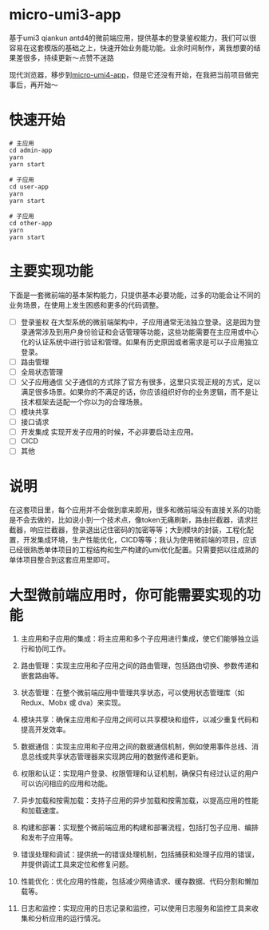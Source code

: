 # micro-umi3-app

基于umi3 qiankun antd4的微前端应用，提供基本的登录鉴权能力，我们可以很容易在这套模版的基础之上，快速开始业务能功能。业余时间制作，离我想要的结果差很多，持续更新～点赞不迷路

现代浏览器，移步到[micro-umi4-app](https://github.com/GavinBirkhoff/micro-umi4-app)，但是它还没有开始，在我把当前项目做完事后，再开始～
# 快速开始

```shell
# 主应用
cd admin-app
yarn
yarn start

# 子应用
cd user-app
yarn
yarn start

# 子应用
cd other-app
yarn
yarn start
```

# 主要实现功能

下面是一套微前端的基本架构能力，只提供基本必要功能，过多的功能会让不同的业务场景，在使用上发生困惑和更多的代码调整。

- [ ] 登录鉴权 在大型系统的微前端架构中，子应用通常无法独立登录。这是因为登录通常涉及到用户身份验证和会话管理等功能，这些功能需要在主应用或中心化的认证系统中进行验证和管理。如果有历史原因或者需求是可以子应用独立登录。
- [ ] 路由管理
- [ ] 全局状态管理
- [ ] 父子应用通信 父子通信的方式除了官方有很多，这里只实现正规的方式，足以满足很多场景。如果你的不满足的话，你应该组织好你的业务逻辑，而不是让技术框架去适配一个你以为的合理场景。
- [ ] 模块共享
- [ ] 接口请求
- [ ] 开发集成 实现开发子应用的时候，不必非要启动主应用。
- [ ] CICD
- [ ] 其他
# 说明

在这套项目里，每个应用并不会做到拿来即用，很多和微前端没有直接关系的功能是不会去做的，比如说小到一个技术点，像token无痛刷新，路由拦截器，请求拦截器，响应拦截器，登录退出记住密码的加密等等；大到模块的封装，工程化配置，开发集成环境，生产性能优化，CICD等等；我认为使用微前端的项目，应该已经很熟悉单体项目的工程结构和生产构建的umi优化配置。只需要把以往成熟的单体项目整合到这套应用里即可。

# 大型微前端应用时，你可能需要实现的功能

1. 主应用和子应用的集成：将主应用和多个子应用进行集成，使它们能够独立运行和协同工作。

2. 路由管理：实现主应用和子应用之间的路由管理，包括路由切换、参数传递和嵌套路由等。

3. 状态管理：在整个微前端应用中管理共享状态，可以使用状态管理库（如 Redux、Mobx 或 dva）来实现。

4. 模块共享：确保主应用和子应用之间可以共享模块和组件，以减少重复代码和提高开发效率。

5. 数据通信：实现主应用和子应用之间的数据通信机制，例如使用事件总线、消息总线或共享状态管理器来实现跨应用的数据传递和更新。

6. 权限和认证：实现用户登录、权限管理和认证机制，确保只有经过认证的用户可以访问相应的应用和功能。

7. 异步加载和按需加载：支持子应用的异步加载和按需加载，以提高应用的性能和加载速度。

8. 构建和部署：实现整个微前端应用的构建和部署流程，包括打包子应用、编排和发布子应用等。

9. 错误处理和调试：提供统一的错误处理机制，包括捕获和处理子应用的错误，并提供调试工具来定位和修复问题。

10. 性能优化：优化应用的性能，包括减少网络请求、缓存数据、代码分割和懒加载等。

11. 日志和监控：实现应用的日志记录和监控，可以使用日志服务和监控工具来收集和分析应用的运行情况。
